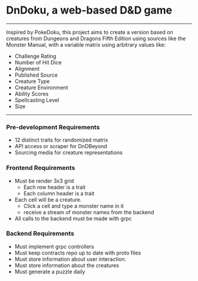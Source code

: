 # DnDoku, a web-based D&D game
---
Inspired by PokeDoku, this project aims to create a version based on creatures from Dungeons and Dragons Fifth Edition using sources like the Monster Manual, with a variable matrix using arbitrary values like:
- Challenge Rating
- Number of Hit Dice
- Alignment
- Published Source
- Creature Type
- Creature Environment
- Ability Scores
- Spellcasting Level
- Size

---
### Pre-development Requirements
- 12 distinct traits for randomized matrix
- API access or scraper for DnDBeyond
- Sourcing media for creature representations

### Frontend Requirements
- Must be render 3x3 grid
  - Each row header is a trait
  - Each column header is a trait
- Each cell will be a creature. 
  - Click a cell and type a monster name in it
  - receive a stream of monster names from the backend
- All calls to the backend must be made with grpc

### Backend Requirements
- Must implement grpc controllers
- Must keep contracts repo up to date with proto files
- Must store information about user interaction. 
- Must store information about the creatures
- Must generate a puzzle daily

